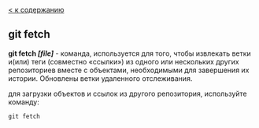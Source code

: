   [< к содержанию](./readme.md)

## git fetch

**git fetch *[file]*** - команда, используется для того, чтобы извлекать ветки и(или) теги (совместно «ссылки») из одного или нескольких других репозиториев вместе с объектами, необходимыми для завершения их истории. Обновлены ветки удаленного отслеживания.

для загрузки объектов и ссылок из другого репозитория, используйте команду:

```bash-
git fetch
```     